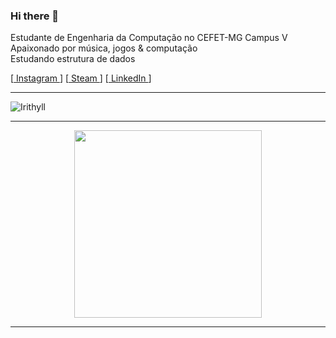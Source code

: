 ### Hi there 👋

Estudante de Engenharia da Computação no CEFET-MG Campus V \
Apaixonado por música, jogos & computação \
Estudando estrutura de dados 

[<a href="https://www.instagram.com/jvsouzx/"> Instagram </a>] [<a href="https://steamcommunity.com/id/jvsouzx/"> Steam </a>] [<a href="https://www.linkedin.com/in/jorgevgsouza/"> LinkedIn </a>]

--------------------------------------------

![Irithyll](https://user-images.githubusercontent.com/60747654/149629057-56e89852-6754-4e4e-9627-be8fb4ae960b.gif)



--------------------------------------------
<div align="center">
  <a href="https://github.com/jvsouzx">
  <img height="300em" src="https://github-readme-stats.vercel.app/api?username=jvsouzx&show_icons=true&theme=dark&include_all_commits=true&count_private=true"/>
</div>
  
--------------------------------------------
